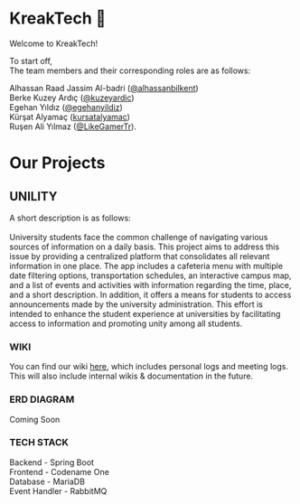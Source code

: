 # KreakTech 👋

Welcome to KreakTech!

To start off,<br>
The team members and their corresponding roles are as follows:


Alhassan Raad Jassim Al-badri ([@alhassanbilkent](https://github.com/alhassanbilkent))<br>
Berke Kuzey Ardıç ([@kuzeyardic](https://github.com/kuzeyardic))<br>
Egehan Yıldız ([@egehanyildiz](https://github.com/egehanyildiz))<br>
Kürşat Alyamaç ([kursatalyamac](https://github.com/kursatalyamac))<br>
Ruşen Ali Yılmaz ([@LikeGamerTr](https://github.com/LikeGamerTr)).<br>


# Our Projects

## UNILITY
A short description is as follows: 
<br><br>
University students face the common challenge of navigating various sources of information on a daily basis. This project aims to address this issue by providing a centralized platform that consolidates all relevant information in one place. The app includes a cafeteria menu with multiple date filtering options, transportation schedules, an interactive campus map, and a list of events and activities with information regarding the time, place, and a short description. In addition, it offers a means for students to access announcements made by the university administration. This effort is intended to enhance the student experience at universities by facilitating access to information and promoting unity among all students.

### WIKI
You can find our wiki [here](https://github.com/KreakTech/wiki/wiki), which includes personal logs and meeting logs.
This will also include internal wikis & documentation in the future.

### ERD DIAGRAM
Coming Soon

### TECH STACK
Backend - Spring Boot<br>
Frontend - Codename One<br>
Database - MariaDB<br>
Event Handler - RabbitMQ<br>
